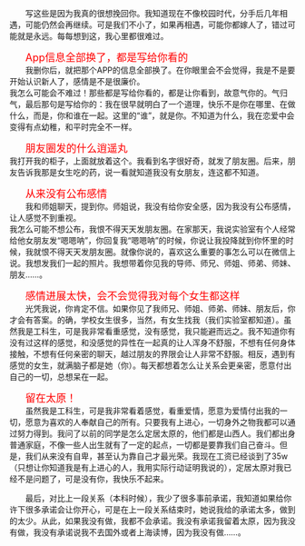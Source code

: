 
&emsp;&emsp;写这些是因为我真的很想挽回你。我知道现在不像校园时代，分手后几年相遇，可能仍然会再继续。可是我们不小了，如果再相遇，可能你都嫁人了，错过可能就是永远。每每想到这，我心里都很难过。  

&emsp;&emsp;<font color=red size=4>App信息全部换了，都是写给你看的</font>  
&emsp;&emsp;我删你后，就把那个APP的信息全部换了。在你眼里会不会觉得，我是不是要开始认识新人了，感情是不是很廉价。  
我怎么可能会不难过！那些都是写给你看的，都是让你看到，故意气你的。气归气，最后那句是写给你的：我在很早就明白了一个道理，快乐不是你在哪里、在做什么，而是，你和谁在一起。这里的“谁”，就是你。不知道为什么，我在恋爱中会变得有点幼稚，和平时完全不一样。

&emsp;&emsp;<font color=red size=4>朋友圈发的什么逍遥丸</font>  
我打开我的柜子，上面就放着这个。我看到名字很好奇，就发了朋友圈。后来，朋友告诉我那是女生吃的药，说一看就知道我没有女朋友，连这都不知道。  

&emsp;&emsp;<font color=red size=4>从来没有公布感情</font>  
&emsp;&emsp;我和师姐聊天，提到你。师姐说，我没有给你安全感，因为我没有公布感情，让人感觉不到重视。  
我怎么可能不想公布，我恨不得天天发朋友圈。在家那天，我说实验室有个人经常给他女朋友发“嗯嗯呐”，你回复我“嗯嗯呐”的时候，你说让我投降就到你怀里的时候，我就恨不得天天发朋友圈。就像你说的，喜欢这么重要的事怎么可以在微信上说。我想发我们一起的照片。我想带着你见我的导师、师兄、师姐、师弟、师妹、朋友……。

&emsp;&emsp;<font color=red size=4>感情进展太快，会不会觉得我对每个女生都这样</font>  
&emsp;&emsp;光凭我说，你肯定不信。如果你见了我师兄、师姐、师弟、师妹、朋友后，你才会有答案。的确，学校女生很多，当然，有女生找我（我们实验室都知道）。虽然我是工科生，可是我非常看重感觉，没有感觉，我只能避而远之。我不知道你有没有过这样的感觉，和没感觉的异性在一起真的让人浑身不舒服，不想有任何身体接触，不想有任何亲密的聊天，越过朋友的界限会让人非常不舒服。相反，遇到有感觉的女生，就满脑子都是她（你）。每天都想着怎么让关系会更亲密，愿意付出自己的一切，总想呆在一起。  

&emsp;&emsp;<font color=red size=4>留在太原！</font>  
&emsp;&emsp;虽然我是工科生，可是我非常看着感觉，看重爱情，愿意为爱情付出我的一切，愿意为喜欢的人奉献自己的所有。只要我有上进心，一切身外之物我都可以通过努力得到。我问了以前的同学是怎么定居太原的，他们都是山西人。我们都出身普通家庭，不像一些人出生就有了一定的起点，一切都是要靠我们自己奋斗。但是，我们从来没有自卑，甚至认为靠自己才最光荣。我现在工资已经谈到了35w（只想让你知道我是有上进心的人，我用实际行动证明我说的），定居太原对我已经不是问题了，可是没有你，我快乐不起来。  

&emsp;&emsp;最后，对比上一段关系（本科时候），我少了很多事前承诺，我知道如果给你许下很多承诺会让你开心，可是在上一段关系结束时，她说我给的承诺太多，做到的太少。从此，如果我没有做，我都不会承诺。我没有承诺我留着太原，因为我没有做，我没有承诺说我不去国外或者上海读博，因为我没有做……。
